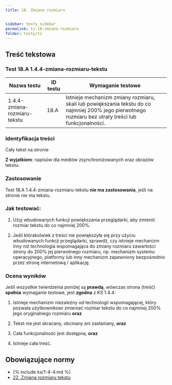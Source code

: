 ```yaml
---
title: 18. Zmiana rozmiaru


sidebar: testy_sidebar
permalink: tz-18-zmiana-rozmiaru
folder: testy/tz
---
```


## Treść tekstowa

### Test 18.A 1.4.4-zmiana-rozmiaru-tekstu

| Nazwa testu | ID testu | Wymaganie testowe |
|------------------------|---------|------------------------------------------|
| 1.4.4-zmiana-rozmiaru-tekstu | 18.A    | Istnieje mechanizm zmiany rozmiaru, skali lub powiększania tekstu do co najmniej 200% jego pierwotnego rozmiaru bez utraty treści lub funkcjonalności. |

### Identyfikacja treści

Cały tekst na stronie

**Z wyjatkiem**: napisów dla mediów zsynchronizowanych oraz obrazów tekstu.


### Zastosowanie

Test 18.A 1.4.4-zmiana-rozmiaru-tekstu **nie ma zastosowania**, jeśli na stronie nie ma tekstu.

### Jak testować:

1.  Użyj wbudowanych funkcji powiększania przeglądarki, aby zmienić rozmiar tekstu do co najmniej 200%.

2.  Jeśli którakolwiek z treści nie powiększyła się przy użyciu wbudowanych funkcji przeglądarki, sprawdź, czy istnieje mechanizm inny niż technologia wspomagająca do zmiany rozmiaru zawartości strony do 200% jej pierwotnego rozmiaru, np. mechanizm systemu operacyjnego, platformy lub inny mechanizm zapewniony bezpośrednio przez stronę internetową / aplikację.


### Ocena wyników

Jeśli wszystkie twierdzenia poniżej są **prawdą**, wówczas strona (treść) **spełnia** wymaganie testowe, jest **zgodna** z&nbsp;KS 1.4.4:

1.  Istnieje mechanizm niezależny od technologii wspomagającej, który pozwala użytkownikowi zmieniać rozmiar tekstu do co najmniej 200% jego oryginalnego rozmiaru **oraz**

2.  Tekst nie jest skracany, obcinany ani zasłaniany, **oraz**

3.  Cała funkcjonalność jest dostępna, **oraz**

4.  Istnieje cała treść.

## Obowiązujące normy

- {% include ks/1-4-4.md %}
- [22. Zmiana rozmiaru tekstu](ICT-22-zmiana-rozmiaru-tekstu.md)                                                                                              
